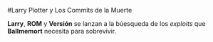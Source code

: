 #Larry Plotter y Los Commits de la Muerte

**Larry**, **ROM** y **Versión** se lanzan a la búesqueda de los *exploits* que **Ballmemort** necesita para sobrevivir.

